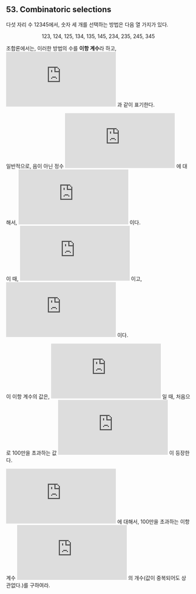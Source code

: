 ## 53. Combinatoric selections

다섯 자리 수 12345에서, 숫자 세 개를 선택하는 방법은 다음 열 가지가 있다.

<p align="center">
  123, 124, 125, 134, 135, 145, 234, 235, 245, 345
</p>

조합론에서는, 이러한 방법의 수를 **이항 계수**라 하고, ![\binom{5}{3} = 10](https://latex.codecogs.com/svg.latex?%5Cbinom%7B5%7D%7B3%7D%20%3D%2010) 과 같이 표기한다.

일반적으로, 음이 아닌 정수 ![r \leq n](https://latex.codecogs.com/svg.latex?r%20%5Cleq%20n) 에 대해서, ![\binom{n}{r} = \frac{n!}{r!(n-r)!}](https://latex.codecogs.com/svg.latex?%5Cbinom%7Bn%7D%7Br%7D%20%3D%20%5Cfrac%7Bn%21%7D%7Br%21%28n-r%29%21%7D) 이다.<br>
이 때, ![n! = n \times (n-1) \times ... \times 3 \times 2 \times 1](https://latex.codecogs.com/svg.latex?n%21%20%3D%20n%20%5Ctimes%20%28n-1%29%20%5Ctimes%20...%20%5Ctimes%203%20%5Ctimes%202%20%5Ctimes%201) 이고, ![0! = 1](https://latex.codecogs.com/svg.latex?0%21%20%3D%201) 이다.

이 이항 계수의 값은, ![n = 23](https://latex.codecogs.com/svg.latex?n%20%3D%2023) 일 때, 처음으로 100만을 초과하는 값 ![\binom{23}{10} = 1144066](https://latex.codecogs.com/svg.latex?%5Cbinom%7B23%7D%7B10%7D%20%3D%201144066) 이 등장한다.

![1 \leq n \leq 100](https://latex.codecogs.com/svg.latex?1%20%5Cleq%20n%20%5Cleq%20100) 에 대해서, 100만을 초과하는 이항 계수 ![\binom{n}{r}](https://latex.codecogs.com/svg.latex?%5Cbinom%7Bn%7D%7Br%7D) 의 개수(값이 중복되어도 상관없다.)를 구하여라.
